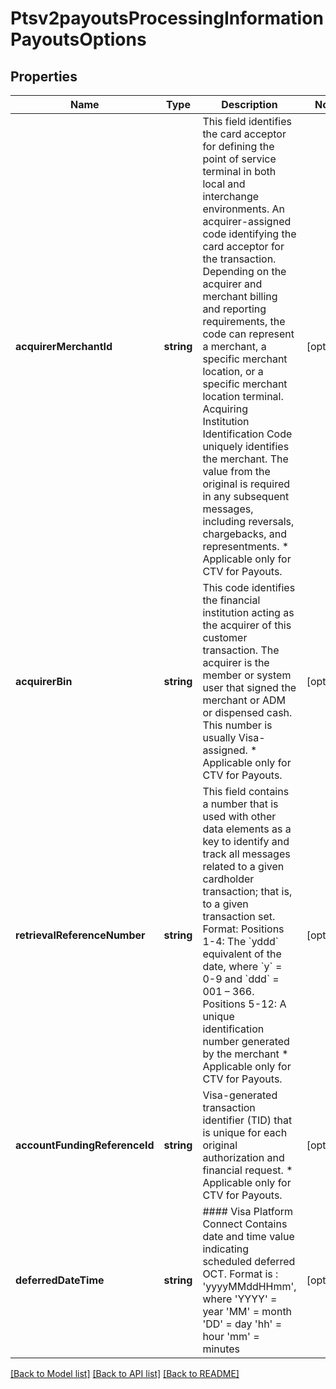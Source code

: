 # Ptsv2payoutsProcessingInformationPayoutsOptions

## Properties
Name | Type | Description | Notes
------------ | ------------- | ------------- | -------------
**acquirerMerchantId** | **string** | This field identifies the card acceptor for defining the point of service terminal in both local and interchange environments. An acquirer-assigned code identifying the card acceptor for the transaction.  Depending on the acquirer and merchant billing and reporting requirements, the code can represent a merchant, a specific merchant location, or a specific merchant location terminal. Acquiring Institution Identification Code uniquely identifies the merchant. The value from the original is required in any subsequent messages, including reversals, chargebacks, and representments. * Applicable only for CTV for Payouts. | [optional] 
**acquirerBin** | **string** | This code identifies the financial institution acting as the acquirer of this customer transaction. The acquirer is the member or system user that signed the merchant or ADM or dispensed cash.  This number is usually Visa-assigned. * Applicable only for CTV for Payouts. | [optional] 
**retrievalReferenceNumber** | **string** | This field contains a number that is used with other data elements as a key to identify and track all messages related to a given cardholder transaction; that is, to a given transaction set.  Format:   Positions 1-4: The &#x60;yddd&#x60; equivalent of the date, where &#x60;y&#x60; &#x3D; 0-9 and &#x60;ddd&#x60; &#x3D; 001 – 366.   Positions 5-12: A unique identification number generated by the merchant  * Applicable only for CTV for Payouts. | [optional] 
**accountFundingReferenceId** | **string** | Visa-generated transaction identifier (TID) that is unique for each original authorization and financial request. * Applicable only for CTV for Payouts. | [optional] 
**deferredDateTime** | **string** | #### Visa Platform Connect  Contains date and time value indicating scheduled deferred OCT.  Format is : &#39;yyyyMMddHHmm&#39;, where  &#39;YYYY&#39; &#x3D; year &#39;MM&#39; &#x3D; month &#39;DD&#39; &#x3D; day &#39;hh&#39; &#x3D; hour &#39;mm&#39; &#x3D; minutes | [optional] 

[[Back to Model list]](../README.md#documentation-for-models) [[Back to API list]](../README.md#documentation-for-api-endpoints) [[Back to README]](../README.md)


